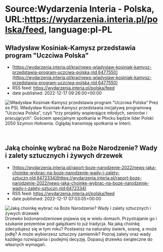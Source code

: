 # Source:Wydarzenia Interia - Polska, URL:https://wydarzenia.interia.pl/polska/feed, language:pl-PL

## Władysław Kosiniak-Kamysz przedstawia program "Uczciwa Polska"
 - [https://wydarzenia.interia.pl/kraj/news-wladyslaw-kosiniak-kamysz-przedstawia-program-uczciwa-polska,nId,6477550](https://wydarzenia.interia.pl/kraj/news-wladyslaw-kosiniak-kamysz-przedstawia-program-uczciwa-polska,nId,6477550)
 - RSS feed: https://wydarzenia.interia.pl/polska/feed
 - date published: 2022-12-17 09:26:00+00:00

<p><a href="https://wydarzenia.interia.pl/kraj/news-wladyslaw-kosiniak-kamysz-przedstawia-program-uczciwa-polska,nId,6477550"><img align="left" alt="Władysław Kosiniak-Kamysz przedstawia program &quot;Uczciwa Polska&quot;" src="https://i.iplsc.com/wladyslaw-kosiniak-kamysz-przedstawia-program-uczciwa-polska/000G0HZQKGKHSH3W-C321.jpg" /></a>Prezes PSL Władysław Kosiniak-Kamysz przedstawia inicjatywę programową &quot;Uczciwa Polska&quot;, czyli &quot;trzy projekty wspierające młodych, seniorów i pracujących&quot;. Gościem specjalnym spotkania w Płocku będzie lider Polski 2050 Szymon Hołownia. Oglądaj transmisję spotkania w Interii. </p><br clear="all" />

## Jaką choinkę wybrać na Boże Narodzenie? Wady i zalety sztucznych i żywych drzewek
 - [https://wydarzenia.interia.pl/raport-boze-narodzenie-2022/news-jaka-choinke-wybrac-na-boze-narodzenie-wady-i-zalety-sztuczn,nId,6472334](https://wydarzenia.interia.pl/raport-boze-narodzenie-2022/news-jaka-choinke-wybrac-na-boze-narodzenie-wady-i-zalety-sztuczn,nId,6472334)
 - RSS feed: https://wydarzenia.interia.pl/polska/feed
 - date published: 2022-12-17 07:03:05+00:00

<p><a href="https://wydarzenia.interia.pl/raport-boze-narodzenie-2022/news-jaka-choinke-wybrac-na-boze-narodzenie-wady-i-zalety-sztuczn,nId,6472334"><img align="left" alt="Jaką choinkę wybrać na Boże Narodzenie? Wady i zalety sztucznych i żywych drzewek" src="https://i.iplsc.com/jaka-choinke-wybrac-na-boze-narodzenie-wady-i-zalety-sztuczn/000GHIMM6Q4FQIAY-C321.jpg" /></a>Drzewko bożonarodzeniowe pojawia się w wielu domach. Przystrajanie go i szukanie prezentów pod gałązkami to już tradycja. Na jaką choinkę zdecydujesz się w tym roku? Postawisz na naturalny świerk, sosnę, a może jodłę? A może wybierzesz sztuczny zamiennik? Poznaj zalety oraz wady każdego rozwiązania i podejmij decyzję. Dopasuj drzewko świąteczne do własnych wymagań.  </p><br clear="all" />

